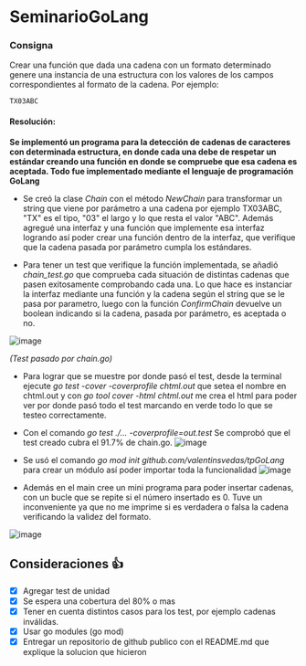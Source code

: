 # SeminarioGoLang

### Consigna

Crear una función que dada una cadena con un formato determinado genere una instancia de una estructura con los valores de los campos correspondientes al formato de la cadena. Por ejemplo:
```
TX03ABC
```
#### Resolución: 

**Se implementó un programa para la detección de cadenas de caracteres con determinada estructura, en donde cada una debe de respetar un estándar creando una función en donde se compruebe que esa cadena es aceptada. Todo fue implementado mediante el lenguaje de programación GoLang**

- Se creó la clase *Chain* con el método *NewChain* para transformar un string que viene por parámetro a una cadena por ejemplo TX03ABC, "TX" es el tipo, "03" el largo y lo que resta el valor "ABC". Además agregué una interfaz y una función que implemente esa interfaz logrando así poder crear una función dentro de la interfaz, que verifique que la cadena pasada por parámetro cumpla los estándares.

- Para tener un test que verifique la función implementada, se añadió *chain_test.go* que comprueba cada situación de distintas cadenas que pasen exitosamente comprobando cada una. Lo que hace es instanciar la interfaz mediante una función y la cadena según el string que se le pasa por parametro, luego con la función *ConfirmChain* devuelve un boolean indicando si la cadena, pasada por parámetro, es aceptada o no.

![image](https://user-images.githubusercontent.com/39970358/133549827-6eb8642a-9fd5-4165-ba58-b4fff63c045d.png)

*(Test pasado por chain.go)*
- Para lograr que se muestre por donde pasó el test, desde la terminal ejecute *go test -cover -coverprofile chtml.out* que setea el nombre en chtml.out y con *go tool cover -html chtml.out* me crea el html para poder ver por donde pasó todo el test marcando en verde todo lo que se testeo correctamente.

- Con el comando *go test ./... -coverprofile=out.test* Se comprobó que el test creado cubra el 91.7% de chain.go.
![image](https://user-images.githubusercontent.com/39970358/133549779-a08a0150-87ec-4beb-b7d7-89d09f212dd6.png)

- Se usó el comando *go mod init github.com/valentinsvedas/tpGoLang* para crear un módulo así poder importar toda la funcionalidad
![image](https://user-images.githubusercontent.com/39970358/133551987-94da43ec-b383-427b-b8a7-8ef1542bf665.png)

- Además en el main cree un mini programa para poder insertar cadenas, con un bucle que se repite si el número insertado es 0. Tuve un inconveniente ya que no me imprime si es verdadera o falsa la cadena verificando la validez del formato.

![image](https://user-images.githubusercontent.com/39970358/133551602-9dd4358b-8ade-404b-ac83-12a28499d66b.png)


## Consideraciones 👍
- [x] Agregar test de unidad
- [x] Se espera una cobertura del 80% o mas
- [x] Tener en cuenta distintos casos para los test, por ejemplo cadenas inválidas.
- [x] Usar go modules (go mod)
- [x] Entregar un repositorio de github publico con el README.md que explique la solucion que hicieron
